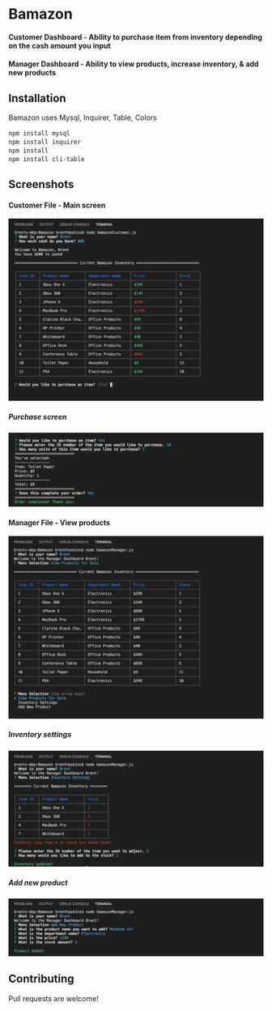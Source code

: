 # Bamazon

#### Customer Dashboard - Ability to purchase item from inventory depending on the cash amount you input

#### Manager Dashboard - Ability to view products, increase inventory, & add new products

## Installation

Bamazon uses Mysql, Inquirer, Table, Colors

```bash
npm install mysql
npm install inquirer
npm install 
npm install cli-table
```

## Screenshots
#### Customer File - Main screen
![Main Customer Screen](images/BCustomer1.png "Main Customer screen")

##### Purchase screen
![Purchase screen](images/BCustomer2.png "Purchase screen")


#### Manager File - View products
![View products](images/BManager1.png "View products")

##### Inventory settings
![Inventory settings](images/BManager2.png "Inventory settings")

##### Add new product
![Add new product](images/BManager3.png "Add new product")

## Contributing

Pull requests are welcome!
